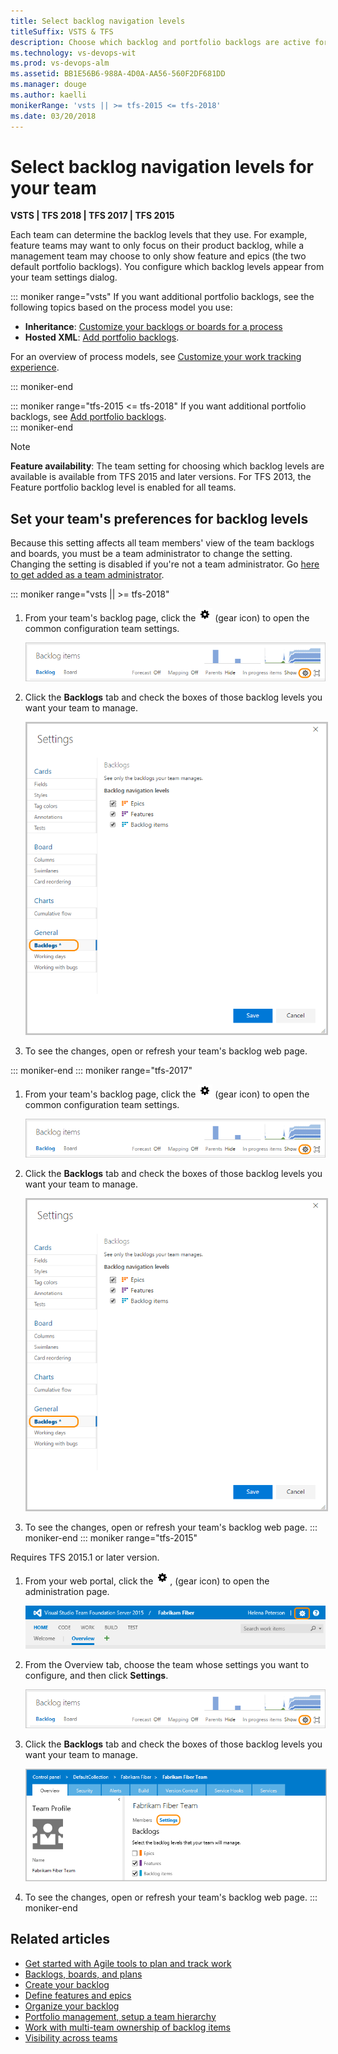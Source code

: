 ```yaml
---
title: Select backlog navigation levels
titleSuffix: VSTS & TFS 
description: Choose which backlog and portfolio backlogs are active for your team in Visual Studio Team Services or Team Foundation Server  
ms.technology: vs-devops-wit
ms.prod: vs-devops-alm
ms.assetid: BB1E56B6-988A-4D0A-AA56-560F2DF681DD  
ms.manager: douge
ms.author: kaelli
monikerRange: 'vsts || >= tfs-2015 <= tfs-2018'
ms.date: 03/20/2018
---
```


# Select backlog navigation levels for your team

**VSTS | TFS 2018 | TFS 2017 | TFS 2015**

Each team can determine the backlog levels that they use. For example, feature teams may want to only focus on their product backlog, while a management team may choose to only show feature and epics (the two default portfolio backlogs). You configure which backlog levels appear from your team settings dialog. 

::: moniker range="vsts" 
If you want additional portfolio backlogs, see the following topics based on the process model you use: 
- **Inheritance**: [Customize your backlogs or boards for a process](process/customize-process-backlogs-boards.md)  
- **Hosted XML**: [Add portfolio backlogs](add-portfolio-backlogs.md).  

For an overview of process models, see [Customize your work tracking experience](customize-work.md).

::: moniker-end

::: moniker range="tfs-2015 <= tfs-2018" 
If you want additional portfolio backlogs, see [Add portfolio backlogs](add-portfolio-backlogs.md).  
::: moniker-end

> [!NOTE]    
> **Feature availability**: The team setting for choosing which backlog levels are available is available from TFS 2015 and later versions. For TFS 2013, the Feature portfolio backlog level is enabled for all teams.  


<a id="activate-backlogs"></a>

## Set your team's preferences for backlog levels

Because this setting affects all team members' view of the team backlogs and boards, you must be a team administrator to change the setting. Changing the setting is disabled if you're not a team administrator. Go [here to get added as a team administrator](../scale/add-team-administrator.md).
 	

::: moniker range="vsts || >= tfs-2018" 
1. From your team's backlog page, click the ![gear icon](../_img/icons/team-settings-gear-icon.png) (gear icon) to open the common configuration team settings.

	![Backlog board, open team settings](../backlogs/_img/organize-backlog-open-ccdialog.png) 

2. Click the **Backlogs** tab and check the boxes of those backlog levels you want your team to manage. 

	<img src="_img/select-nav-backlog-levels-config-ts.png" alt="VSTS, web portal, team settings dialog, Backlogs tab" style="border: 2px solid #C3C3C3;" />

3. To see the changes, open or refresh your team's backlog web page. 

::: moniker-end
::: moniker range="tfs-2017" 

1. From your team's backlog page, click the ![gear icon](../_img/icons/team-settings-gear-icon.png) (gear icon) to open the common configuration team settings. 

	![Backlog board, open team settings](../backlogs/_img/organize-backlog-open-ccdialog.png)  

2. Click the **Backlogs** tab and check the boxes of those backlog levels you want your team to manage. 

	<img src="_img/select-nav-backlog-levels-config-tfs-2017.png" alt="TFS 2017, web portal, team settings dialog, Working with bugs tab" style="border: 2px solid #C3C3C3;" />

3. To see the changes, open or refresh your team's backlog web page. 
::: moniker-end
::: moniker range="tfs-2015" 

Requires TFS 2015.1 or later version. 

1. From your web portal, click the ![gear icon](../_img/icons/team-settings-gear-icon.png), (gear icon) to open the administration page. 

	![Gear icon provides access to admin pages](../_img/icons/ALM_OpenAdminContext.png)  

2. From the Overview tab, choose the team whose settings you want to configure, and then click **Settings**. 

	![Backlog board, open team settings](../backlogs/_img/organize-backlog-open-ccdialog.png)  

3. Click the **Backlogs** tab and check the boxes of those backlog levels you want your team to manage. 

	<img src="../backlogs/_img/ALM_OB_BacklogSettings.png" alt="TFS 2015.1 or later, web portal, team settings dialog, Backlogs tab" style="border: 1px solid #C3C3C3;" /> 

4. To see the changes, open or refresh your team's backlog web page. 
 ::: moniker-end

## Related articles

- [Get started with Agile tools to plan and track work](../backlogs/overview.md)
- [Backlogs, boards, and plans](../backlogs/backlogs-boards-plans.md)
- [Create your backlog](../backlogs/create-your-backlog.md)  
- [Define features and epics](../backlogs/define-features-epics.md)
- [Organize your backlog](../backlogs/organize-backlog.md)   
- [Portfolio management, setup a team hierarchy](../scale/portfolio-management.md)  
- [Work with multi-team ownership of backlog items](../backlogs/work-multi-team-ownership-backlogs.md)
- [Visibility across teams](../scale/visibility-across-teams.md)  

